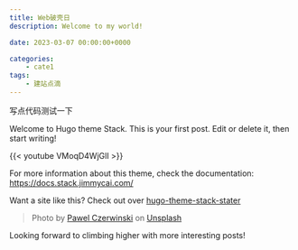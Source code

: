```yaml
---
title: Web破壳日
description: Welcome to my world!

date: 2023-03-07 00:00:00+0000

categories:
    - cate1
tags:
    - 建站点滴
---
```


写点代码测试一下

Welcome to Hugo theme Stack. This is your first post. Edit or delete it, then start writing!

{{< youtube VMoqD4WjGlI >}}

For more information about this theme, check the documentation: https://docs.stack.jimmycai.com/

Want a site like this? Check out over [hugo-theme-stack-stater](https://github.com/CaiJimmy/hugo-theme-stack-starter)

> Photo by [Pawel Czerwinski](https://unsplash.com/@pawel_czerwinski) on [Unsplash](https://unsplash.com/)

Looking forward to climbing higher with more interesting posts!
